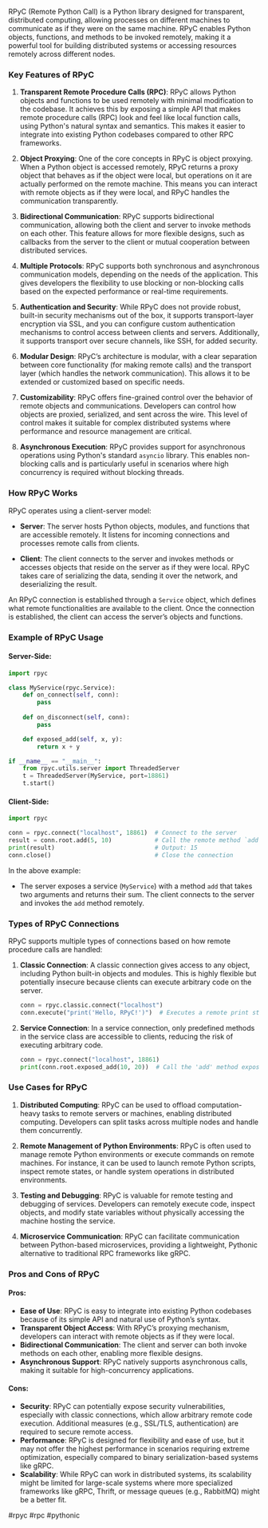 RPyC (Remote Python Call) is a Python library designed for transparent, distributed computing, allowing processes on different machines to communicate as if they were on the same machine. RPyC enables Python objects, functions, and methods to be invoked remotely, making it a powerful tool for building distributed systems or accessing resources remotely across different nodes.

### Key Features of RPyC

1. **Transparent Remote Procedure Calls (RPC)**:
   RPyC allows Python objects and functions to be used remotely with minimal modification to the codebase. It achieves this by exposing a simple API that makes remote procedure calls (RPC) look and feel like local function calls, using Python's natural syntax and semantics. This makes it easier to integrate into existing Python codebases compared to other RPC frameworks.

2. **Object Proxying**:
   One of the core concepts in RPyC is object proxying. When a Python object is accessed remotely, RPyC returns a proxy object that behaves as if the object were local, but operations on it are actually performed on the remote machine. This means you can interact with remote objects as if they were local, and RPyC handles the communication transparently.

3. **Bidirectional Communication**:
   RPyC supports bidirectional communication, allowing both the client and server to invoke methods on each other. This feature allows for more flexible designs, such as callbacks from the server to the client or mutual cooperation between distributed services.

4. **Multiple Protocols**:
   RPyC supports both synchronous and asynchronous communication models, depending on the needs of the application. This gives developers the flexibility to use blocking or non-blocking calls based on the expected performance or real-time requirements.

5. **Authentication and Security**:
   While RPyC does not provide robust, built-in security mechanisms out of the box, it supports transport-layer encryption via SSL, and you can configure custom authentication mechanisms to control access between clients and servers. Additionally, it supports transport over secure channels, like SSH, for added security.

6. **Modular Design**:
   RPyC’s architecture is modular, with a clear separation between core functionality (for making remote calls) and the transport layer (which handles the network communication). This allows it to be extended or customized based on specific needs.

7. **Customizability**:
   RPyC offers fine-grained control over the behavior of remote objects and communications. Developers can control how objects are proxied, serialized, and sent across the wire. This level of control makes it suitable for complex distributed systems where performance and resource management are critical.

8. **Asynchronous Execution**:
   RPyC provides support for asynchronous operations using Python's standard `asyncio` library. This enables non-blocking calls and is particularly useful in scenarios where high concurrency is required without blocking threads.

### How RPyC Works

RPyC operates using a client-server model:

- **Server**: The server hosts Python objects, modules, and functions that are accessible remotely. It listens for incoming connections and processes remote calls from clients.
  
- **Client**: The client connects to the server and invokes methods or accesses objects that reside on the server as if they were local. RPyC takes care of serializing the data, sending it over the network, and deserializing the result.

An RPyC connection is established through a `Service` object, which defines what remote functionalities are available to the client. Once the connection is established, the client can access the server’s objects and functions.

### Example of RPyC Usage

#### Server-Side:
```python
import rpyc

class MyService(rpyc.Service):
    def on_connect(self, conn):
        pass
    
    def on_disconnect(self, conn):
        pass

    def exposed_add(self, x, y):
        return x + y

if __name__ == "__main__":
    from rpyc.utils.server import ThreadedServer
    t = ThreadedServer(MyService, port=18861)
    t.start()
```

#### Client-Side:
```python
import rpyc

conn = rpyc.connect("localhost", 18861)  # Connect to the server
result = conn.root.add(5, 10)            # Call the remote method `add`
print(result)                            # Output: 15
conn.close()                             # Close the connection
```

In the above example:
- The server exposes a service (`MyService`) with a method `add` that takes two arguments and returns their sum. The client connects to the server and invokes the `add` method remotely.

### Types of RPyC Connections

RPyC supports multiple types of connections based on how remote procedure calls are handled:

1. **Classic Connection**:
   A classic connection gives access to any object, including Python built-in objects and modules. This is highly flexible but potentially insecure because clients can execute arbitrary code on the server.

   ```python
   conn = rpyc.classic.connect("localhost")
   conn.execute("print('Hello, RPyC!')")  # Executes a remote print statement
   ```

2. **Service Connection**:
   In a service connection, only predefined methods in the service class are accessible to clients, reducing the risk of executing arbitrary code.

   ```python
   conn = rpyc.connect("localhost", 18861)
   print(conn.root.exposed_add(10, 20))  # Call the 'add' method exposed by the server
   ```

### Use Cases for RPyC

1. **Distributed Computing**:
   RPyC can be used to offload computation-heavy tasks to remote servers or machines, enabling distributed computing. Developers can split tasks across multiple nodes and handle them concurrently.

2. **Remote Management of Python Environments**:
   RPyC is often used to manage remote Python environments or execute commands on remote machines. For instance, it can be used to launch remote Python scripts, inspect remote states, or handle system operations in distributed environments.

3. **Testing and Debugging**:
   RPyC is valuable for remote testing and debugging of services. Developers can remotely execute code, inspect objects, and modify state variables without physically accessing the machine hosting the service.

4. **Microservice Communication**:
   RPyC can facilitate communication between Python-based microservices, providing a lightweight, Pythonic alternative to traditional RPC frameworks like gRPC.

### Pros and Cons of RPyC

#### Pros:
- **Ease of Use**: RPyC is easy to integrate into existing Python codebases because of its simple API and natural use of Python’s syntax.
- **Transparent Object Access**: With RPyC’s proxying mechanism, developers can interact with remote objects as if they were local.
- **Bidirectional Communication**: The client and server can both invoke methods on each other, enabling more flexible designs.
- **Asynchronous Support**: RPyC natively supports asynchronous calls, making it suitable for high-concurrency applications.

#### Cons:
- **Security**: RPyC can potentially expose security vulnerabilities, especially with classic connections, which allow arbitrary remote code execution. Additional measures (e.g., SSL/TLS, authentication) are required to secure remote access.
- **Performance**: RPyC is designed for flexibility and ease of use, but it may not offer the highest performance in scenarios requiring extreme optimization, especially compared to binary serialization-based systems like gRPC.
- **Scalability**: While RPyC can work in distributed systems, its scalability might be limited for large-scale systems where more specialized frameworks like gRPC, Thrift, or message queues (e.g., RabbitMQ) might be a better fit.

<!-- Keywords -->
#rpyc #rpc #pythonic
<!-- /Keywords -->
